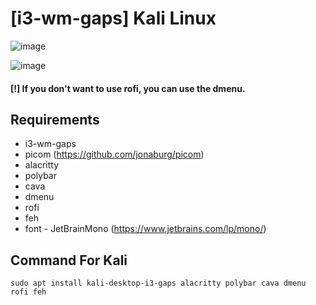 # [i3-wm-gaps] Kali Linux

![image](https://github.com/user-attachments/assets/58a49c1e-416a-404e-ab86-b35216f1b2af)

![image](https://github.com/user-attachments/assets/bcd3ff65-45b1-43ce-9ee7-f9ab9b3ef7b7)

#### [!] If you don't want to use rofi, you can use the dmenu. 

## Requirements
- i3-wm-gaps
- picom (https://github.com/jonaburg/picom)
- alacritty
- polybar
- cava
- dmenu
- rofi
- feh
- font - JetBrainMono (https://www.jetbrains.com/lp/mono/)

## Command For Kali
```
sudo apt install kali-desktop-i3-gaps alacritty polybar cava dmenu rofi feh
```

